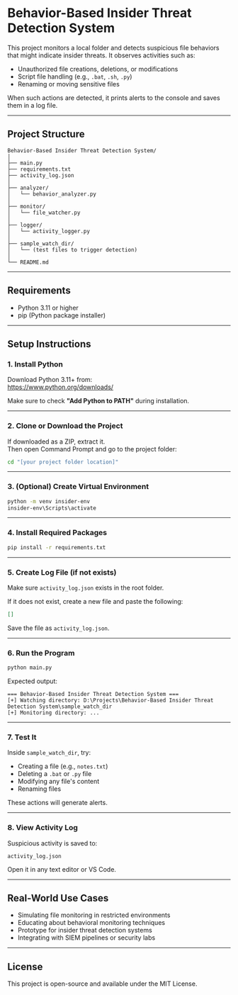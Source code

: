 # Behavior-Based Insider Threat Detection System

This project monitors a local folder and detects suspicious file behaviors that might indicate insider threats. It observes activities such as:

- Unauthorized file creations, deletions, or modifications
- Script file handling (e.g., `.bat`, `.sh`, `.py`)
- Renaming or moving sensitive files

When such actions are detected, it prints alerts to the console and saves them in a log file.

---

## Project Structure

```
Behavior-Based Insider Threat Detection System/
│
├── main.py
├── requirements.txt
├── activity_log.json
│
├── analyzer/
│   └── behavior_analyzer.py
│
├── monitor/
│   └── file_watcher.py
│
├── logger/
│   └── activity_logger.py
│
├── sample_watch_dir/
│   └── (test files to trigger detection)
│
└── README.md
```

---

## Requirements

- Python 3.11 or higher  
- pip (Python package installer)  

---

## Setup Instructions

### 1. Install Python

Download Python 3.11+ from:  
https://www.python.org/downloads/

Make sure to check **"Add Python to PATH"** during installation.

---

### 2. Clone or Download the Project

If downloaded as a ZIP, extract it.  
Then open Command Prompt and go to the project folder:

```bash
cd "[your project folder location]"
```

---

### 3. (Optional) Create Virtual Environment

```bash
python -m venv insider-env
insider-env\Scripts\activate
```

---

### 4. Install Required Packages

```bash
pip install -r requirements.txt
```

---

### 5. Create Log File (if not exists)

Make sure `activity_log.json` exists in the root folder.

If it does not exist, create a new file and paste the following:

```json
[]
```

Save the file as `activity_log.json`.

---

### 6. Run the Program

```bash
python main.py
```

Expected output:

```
=== Behavior-Based Insider Threat Detection System ===
[+] Watching directory: D:\Projects\Behavior-Based Insider Threat Detection System\sample_watch_dir
[+] Monitoring directory: ...
```

---

### 7. Test It

Inside `sample_watch_dir`, try:

- Creating a file (e.g., `notes.txt`)
- Deleting a `.bat` or `.py` file
- Modifying any file's content
- Renaming files

These actions will generate alerts.

---

### 8. View Activity Log

Suspicious activity is saved to:

```
activity_log.json
```

Open it in any text editor or VS Code.

---

## Real-World Use Cases

- Simulating file monitoring in restricted environments
- Educating about behavioral monitoring techniques
- Prototype for insider threat detection systems
- Integrating with SIEM pipelines or security labs

---

## License

This project is open-source and available under the MIT License.
